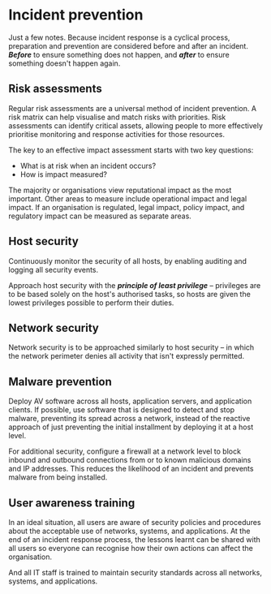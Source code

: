 # Incident prevention

Just a few notes. Because incident response is a cyclical process, preparation and prevention are considered before and after an incident. ***Before*** to ensure something does not happen, and ***after*** to ensure something doesn't happen again.

## Risk assessments

Regular risk assessments are a universal method of incident prevention. A risk matrix can help visualise and match risks with priorities. Risk assessments can identify critical assets, allowing people to more effectively prioritise monitoring and response activities for those resources.

The key to an effective impact assessment starts with two key questions:

* What is at risk when an incident occurs?
* How is impact measured?

The majority or organisations view reputational impact as the most important. Other areas to measure include operational impact and legal impact. If an organisation is regulated, legal impact, policy impact, and regulatory impact can be measured as separate areas.

## Host security

Continuously monitor the security of all hosts, by enabling auditing and logging all security events.

Approach host security with the ***principle of least privilege*** – privileges are to be based solely on the host's authorised tasks, so hosts are given the lowest privileges possible to perform their duties.

## Network security

Network security is to be approached similarly to host security – in which the network perimeter denies all activity that isn't expressly permitted. 

## Malware prevention

Deploy AV software across all hosts, application servers, and application clients. If possible, use software that is designed to detect and stop malware, preventing its spread across a network, instead of the reactive approach of just preventing the initial installment by deploying it at a host level.

For additional security, configure a firewall at a network level to block inbound and outbound connections from or to known malicious domains and IP addresses. This reduces the likelihood of an incident and prevents malware from being installed.

## User awareness training

In an ideal situation, all users are aware of security policies and procedures about the acceptable use of networks, systems, and applications. At the end of an incident response process, the lessons learnt can be shared with all users so everyone can recognise how their own actions can affect the organisation.

And all IT staff is trained to maintain security standards across all networks, systems, and applications.

